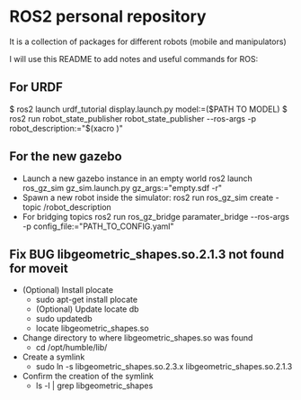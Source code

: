 # ROS2 personal repository

It is a collection of packages for different robots (mobile and manipulators)

I will use this README to add notes and useful commands for ROS:

## For URDF
$ ros2 launch urdf_tutorial display.launch.py model:=($PATH TO MODEL)
$ ros2 run robot_state_publisher robot_state_publisher --ros-args -p robot_description:="$(xacro )"

## For the new gazebo
- Launch a new gazebo instance in an empty world
    ros2 launch ros_gz_sim gz_sim.launch.py gz_args:="empty.sdf -r"
- Spawn a new robot inside the simulator:
    ros2 run ros_gz_sim create -topic /robot_description
- For bridging topics
    ros2 run ros_gz_bridge paramater_bridge --ros-args -p config_file:="PATH_TO_CONFIG.yaml"

## Fix BUG libgeometric_shapes.so.2.1.3 not found for moveit
- (Optional) Install plocate
    * sudo apt-get install plocate
    * (Optional) Update locate db
    * sudo updatedb
    * locate libgeometric_shapes.so
- Change directory to where libgeometric_shapes.so was found
    * cd /opt/humble/lib/
- Create a symlink
    * sudo ln -s libgeometric_shapes.so.2.3.x libgeometric_shapes.so.2.1.3
- Confirm the creation of the symlink
    * ls -l | grep libgeometric_shapes